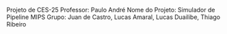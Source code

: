 Projeto de CES-25
	Professor: Paulo André
	Nome do Projeto: Simulador de Pipeline MIPS
	Grupo: Juan de Castro, Lucas Amaral, Lucas Duailibe, Thiago Ribeiro
